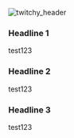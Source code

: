 ![twitchy_header](https://raw.githubusercontent.com/Armaldio/twitchy-desktop-lite/experimental/images/twitchy_header.png)

### Headline 1
test123

### Headline 2
test123

### Headline 3
test123
